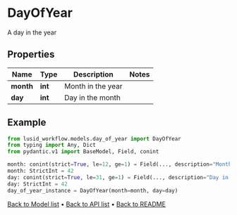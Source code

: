 # DayOfYear

A day in the year
## Properties
Name | Type | Description | Notes
------------ | ------------- | ------------- | -------------
**month** | **int** | Month in the year | 
**day** | **int** | Day in the month | 
## Example

```python
from lusid_workflow.models.day_of_year import DayOfYear
from typing import Any, Dict
from pydantic.v1 import BaseModel, Field, conint

month: conint(strict=True, le=12, ge=1) = Field(..., description="Month in the year")
month: StrictInt = 42
day: conint(strict=True, le=31, ge=1) = Field(..., description="Day in the month")
day: StrictInt = 42
day_of_year_instance = DayOfYear(month=month, day=day)

```

[Back to Model list](../README.md#documentation-for-models) &#8226; [Back to API list](../README.md#documentation-for-api-endpoints) &#8226; [Back to README](../README.md)

